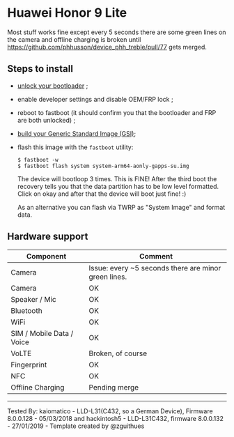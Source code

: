 # Huawei Honor 9 Lite

Most stuff works fine except every 5 seconds there are some green lines on the camera and offline charging is broken until https://github.com/phhusson/device_phh_treble/pull/77 gets merged.

## Steps to install

* [unlock your bootloader](https://forum.xda-developers.com/honor-7x/how-to/how-to-unlock-huawei-bootloader-removal-t3780903) ;
* enable developer settings and disable OEM/FRP lock ;
* reboot to fastboot (it should confirm you that the bootloader and FRP are both unlocked) ;
* [build your Generic Standard Image (GSI)](https://github.com/phhusson/treble_experimentations/wiki/How-to-build-a-GSI);
* flash this image with the `fastboot` utility:
    ```
    $ fastboot -w
    $ fastboot flash system system-arm64-aonly-gapps-su.img
    ```
    The device will bootloop 3 times. This is FINE! After the third boot the recovery tells you that the data partition has to be low level formatted. Click on okay and after that the device will boot just fine! :)

    As an alternative you can flash via TWRP as "System Image" and format data.

## Hardware support

| Component                 |      Comment                                              |
|---------------------------|-----------------------------------------------------------|
| Camera                    | Issue: every ~5 seconds there are minor green lines.      |
| Camera                    | OK                                                        |
| Speaker / Mic             | OK                                                        |
| Bluetooth                 | OK                                                        |
| WiFi                      | OK                                                        |
| SIM / Mobile Data / Voice | OK                                                        |
| VoLTE                     | Broken, of course                                         |
| Fingerprint               | OK                                                        |
| NFC                       | OK                                                        |
| Offline Charging          | Pending merge                                             |
---

Tested By: kaiomatico - LLD-L31(C432, so a German Device), Firmware 8.0.0.128 - 05/03/2018 and hackintosh5 - LLD-L31C432, firmware 8.0.0.132 - 27/01/2019 - Template created by @zguithues